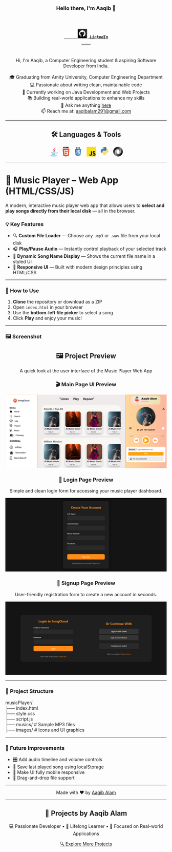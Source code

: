 <h3 align="center">Hello there, I'm Aaqib 👋</h3>

<h5 align="center">
  <code>
    <a href="https://www.linkedin.com/in/aaqib-alam-50929a204/" title="LinkedIn">
      <img title="linkedIn" height="30" src="https://raw.githubusercontent.com/sal12321/images/main/aaqibAlam/images/github.svg"> LinkedIn
    </a>
  </code>
</h5>

<p align="center">
  Hi, I'm Aaqib, a Computer Engineering student & aspiring Software Developer from India.<br>
  <br>
  🎓 Graduating from Amity University, Computer Engineering Department<br>
  💻 Passionate about writing clean, maintainable code<br>
  🔬 Currently working on Java Development and Web Projects<br>
  📚 Building real-world applications to enhance my skills<br>
  💬 Ask me anything <a href="https://github.com/sal12321/musicPlayer/issues" title="Issues">here</a><br>
  📫 Reach me at: <a href="mailto:aaqibalam291@gmail.com">aaqibalam291@gmail.com</a>
</p>

---

<h2 align="center">🛠️ Languages & Tools</h2>

<p align="center">
  <img title="Java" height="30" src="https://raw.githubusercontent.com/sal12321/images/main/aaqibAlam/images/java-original.svg">&nbsp;&nbsp;
  <img title="HTML" height="30" src="https://raw.githubusercontent.com/sal12321/images/main/aaqibAlam/images/html5.svg">&nbsp;&nbsp;
  <img title="CSS" height="30" src="https://raw.githubusercontent.com/sal12321/images/main/aaqibAlam/images/css.svg">&nbsp;&nbsp;
  <img title="JavaScript" height="30" src="https://raw.githubusercontent.com/sal12321/images/main/aaqibAlam/images/javascript.svg">&nbsp;&nbsp;
  <img title="Python" height="30" src="https://raw.githubusercontent.com/sal12321/images/main/aaqibAlam/images/python-original.svg">&nbsp;&nbsp;
  <img title="JSON" height="30" src="https://raw.githubusercontent.com/sal12321/images/main/aaqibAlam/images/json.svg">
</p>

---

# 🎵 Music Player – Web App (HTML/CSS/JS)

A modern, interactive music player web app that allows users to **select and play songs directly from their local disk** — all in the browser.

### 💡 Key Features

- 🔍 **Custom File Loader** — Choose any `.mp3` or `.wav` file from your local disk  
- 🎧 **Play/Pause Audio** — Instantly control playback of your selected track  
- 📝 **Dynamic Song Name Display** — Shows the current file name in a styled UI  
- 🎨 **Responsive UI** — Built with modern design principles using HTML/CSS  

---

### 🚀 How to Use

1. **Clone** the repository or download as a ZIP  
2. Open `index.html` in your browser  
3. Use the **bottom-left file picker** to select a song  
4. Click **Play** and enjoy your music!

---

### 🖼️ Screenshot


<h2 align="center">🖼️ Project Preview</h2>

<p align="center">A quick look at the user interface of the Music Player Web App</p>
<h3 align="center">🎬 Main Page UI Preview</h3>
<p align="center">
  <img src="./images/musicPlayerMainPage.png" width="600" alt="Music Player UI Screenshot">
</p>


<h3 align="center">🔐 Login Page Preview</h3>

<p align="center">
  Simple and clean login form for accessing your music player dashboard.
</p>
<p align="center">
  <img src="./images/LoginPage.png" width="600" alt="Music Player UI Screenshot">
</p>

<h3 align="center">📝 Signup Page Preview</h3>

<p align="center">
  User-friendly registration form to create a new account in seconds.
</p>

<p align="center">
  <img src="./images/signUpPage.png" width="600" alt="Music Player UI Screenshot">
</p>

---

### 📂 Project Structure

musicPlayer/ <br>
├── index.html<br>
├── style.css<br>
├── script.js<br>
├── musics/ # Sample MP3 files<br>
├── images/ # Icons and UI graphics<br>



---

### 🧠 Future Improvements

- 🎛️ Add audio timeline and volume controls  
- 💾 Save last played song using localStorage  
- 📱 Make UI fully mobile responsive  
- 📂 Drag-and-drop file support

---

<p align="center">
  Made with ❤️ by <a href="https://github.com/sal12321">Aaqib Alam</a>
</p>



---

<h2 align="center">🚀 Projects by Aaqib Alam</h2>
<p align="center">
  💻 Passionate Developer • 🧠 Lifelong Learner • 🎯 Focused on Real-world Applications
</p>

<p align="center">
  <a href="https://github.com/sal12321?tab=repositories">🔍 Explore More Projects</a>
</p>
